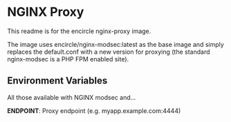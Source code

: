 # NGINX Proxy

This readme is for the encircle nginx-proxy image.

The image uses encircle/nginx-modsec:latest as the base image and simply replaces the default.conf with
a new version for proxying (the standard nginx-modsec is a PHP FPM enabled site).

## Environment Variables

All those available with NGINX modsec and...

**ENDPOINT**: Proxy endpoint (e.g. myapp.example.com:4444)
